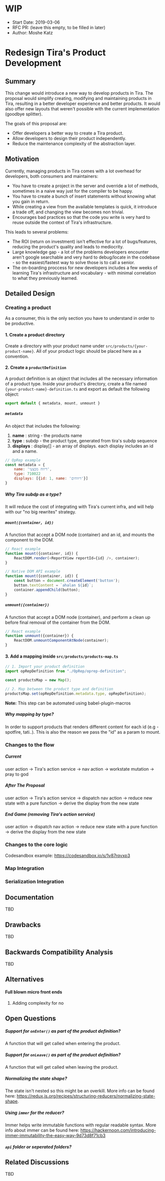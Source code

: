 # WIP

- Start Date: 2019-03-06
- RFC PR: (leave this empty, to be filled in later)
- Author: Moshe Katz

# Redesign Tira's Product Development

## Summary

This change would introduce a new way to develop products in Tira.
The proposal would simplify creating, modifying and maintaining products in Tira, resulting in a better developer experience and better products.
It would also offer new layouts that weren't possible with the current implementation (goodbye splitter).

The goals of this proposal are:
* Offer developers a better way to create a Tira product.
* Allow developers to design their product independently.
* Reduce the maintenance complexity of the abstraction layer.

## Motivation

Currently, managing products in Tira comes with a lot overhead for developers, both consumers and maintainers:

* You have to create a project in the server and override a lot of methods, sometimes in a naive way just for the compiler to be happy.
* You have to create a bunch of insert statements without knowing what you gain in return.
* While creating a view from the available templates is quick, it introduce a trade off, and changing the view becomes non trivial.
* Encourages bad practices so that the code you write is very hard to reuse outside the context of Tira's infrastructure.

This leads to several problems:

* The ROI (return on investment) isn't effective for a lot of bugs/features, reducing the product's quality and leads to mediocrity.
* Large knowledge gap - a lot of the problems developers encounter aren't google searchable and very hard to debug/locate in the codebase - so the easiest/fastest way to solve those is to call a senior.
* The on-boarding proccess for new developers includes a few weeks of learning Tira's infrastructure and vocabulary - with minimal correlation to what they previously learned.

## Detailed Design

### Creating a product
As a consumer, this is the only section you have to understand in order to be productive.

#### 1. Create a product directory
Create a directory with your product name under `src/products/{your-product-name}`.
All of your product logic should be placed here as a convention.

#### 2. Create a `productDefinition`

A product definition is an object that includes all the necessary information of a product type.
Inside your product's directory, create a file named `{your-product-name}-definition.ts` and export as default the following object:

```js
export default { metadata, mount, unmount }
```

##### `metadata`
An object that includes the following: 
1. __name__ : string - the products name
2. __type__ : subdp - the product type, generated from tira's subdp sequence
3. __displays__ : display[] - an array of displays. each display includes an id and a name.

```js
// OpRep example
const metadata = {
    name: 'דיווח מבצעי',
    type: 710022
    displays: [{id: 1, name: 'דיווחים'}]
}
```

##### Why Tira subdp as a type?
It will reduce the cost of integrating with Tira's current infra, and will help with our "no big rewrites" strategy.

##### `mount({container, id})`
A function that accept a DOM node (container) and an id,
and mounts the component to the DOM. 

```js
// React example
function mount({container, id}) {
    ReactDOM.render(<ReportView reportId={id} />, container);
}

// Native DOM API example
function mount({container, id}) {
    const button = document.createElement('button');
    button.textContent = `ahalan ${id}`;
    container.appendChild(button);
}
```

##### `unmount({container})`
A function that accept a DOM node (container),
and perform a clean up before final removal of the container from the DOM. 

```js
// React example
function unmount({container}) {
    ReactDOM.unmountComponentAtNode(container);
}
```

#### 3. Add a mapping inside `src/products/products-map.ts`

```js
// 1. Import your product definition
import opRepDefinition from "./OpRep/oprep-definition"; 

const productsMap = new Map();

// 2. Map between the product type and definition
productsMap.set(opRepDefinition.metadata.type, opRepDefinition);
```
__Note:__ This step can be automated using babel-plugin-macros

##### Why mapping by type?
In order to support products that renders different content for each id (e.g - spotfire, tati..).
This is also the reason we pass the "id" as a param to mount.

### Changes to the flow

##### Current
user action -> Tira's action service -> nav action -> workstate mutation -> pray to god 

##### After The Proposal
user action -> Tira's action service -> dispatch nav action -> reduce new state with a pure function -> derive the display from the new state

##### End Game (removing Tira's action service)
user action -> dispatch nav action -> reduce new state with a pure function -> derive the display from the new state

### Changes to the core logic
Codesandbox example: https://codesandbox.io/s/1v87rqvxp3

### Map Integration

### Serialization Integration

## Documentation

TBD

## Drawbacks

TBD

## Backwards Compatibility Analysis

TBD

## Alternatives

#### Full blown micro front ends
1. Adding complexity for no

## Open Questions

##### Support for `onEnter()` as part of the product definition?
A function that will get called when entering the product.

##### Support for `onLeave()` as part of the product definition?
A function that will get called when leaving the product.

##### Normalizing the state shape?
The state isn't nested so this might be an overkill.
More info can be found here: https://redux.js.org/recipes/structuring-reducers/normalizing-state-shape.

##### Using `immer` for the reducer?
Immer helps write immutable functions with regular readable syntax.
More info about immer can be found here: https://hackernoon.com/introducing-immer-immutability-the-easy-way-9d73d8f71cb3

##### `api` folder or seperated folders?


## Related Discussions

TBD
